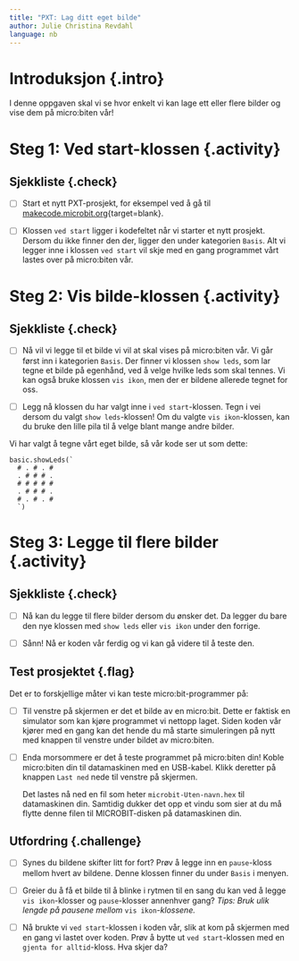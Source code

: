 ```yaml
---
title: "PXT: Lag ditt eget bilde"
author: Julie Christina Revdahl
language: nb
---
```



# Introduksjon {.intro}

I denne oppgaven skal vi se hvor enkelt vi kan lage ett eller flere bilder og
vise dem på micro:biten vår!


# Steg 1: Ved start-klossen {.activity}

## Sjekkliste {.check}

- [ ] Start et nytt PXT-prosjekt, for eksempel ved å gå til
  [makecode.microbit.org](https://makecode.microbit.org/?lang=no){target=blank}.

- [ ] Klossen `ved start` ligger i kodefeltet når vi starter et nytt prosjekt.
  Dersom du ikke finner den der, ligger den under kategorien `Basis`.
  Alt vi legger inne i klossen `ved start` vil skje med en gang programmet vårt
  lastes over på micro:biten vår.


# Steg 2: Vis bilde-klossen {.activity}

## Sjekkliste {.check}

- [ ] Nå vil vi legge til et bilde vi vil at skal vises på micro:biten vår. Vi
går først inn i kategorien `Basis`. Der finner vi klossen `show leds`, som lar
tegne et bilde på egenhånd, ved å velge hvilke leds som skal tennes. Vi kan også
bruke klossen `vis ikon`, men der er bildene allerede tegnet for oss.

- [ ] Legg nå klossen du har valgt inne i `ved start`-klossen. Tegn i vei dersom
du valgt `show leds`-klossen! Om du valgte `vis ikon`-klossen, kan du bruke den
lille pila til å velge blant mange andre bilder.

Vi har valgt å tegne vårt eget bilde, så vår kode ser ut som dette:

  ```microbit
  basic.showLeds(`
    # . # . #
    . # # # .
    # # # # #
    . # # # .
    # . # . #
    `)
  ```


# Steg 3: Legge til flere bilder {.activity}

## Sjekkliste {.check}

- [ ] Nå kan du legge til flere bilder dersom du ønsker det. Da legger du bare
den nye klossen med `show leds` eller `vis ikon` under den forrige.

- [ ] Sånn! Nå er koden vår ferdig og vi kan gå videre til å teste den.

## Test prosjektet {.flag}

Det er to forskjellige måter vi kan teste micro:bit-programmer på:

- [ ] Til venstre på skjermen er det et bilde av en micro:bit. Dette er faktisk
  en simulator som kan kjøre programmet vi nettopp laget. Siden koden vår kjører
  med en gang kan det hende du må starte simuleringen på nytt med knappen til
  venstre under bildet av micro:biten.

- [ ] Enda morsommere er det å teste programmet på micro:biten din! Koble
  micro:biten din til datamaskinen med en USB-kabel. Klikk deretter på knappen
  `Last ned` nede til venstre på skjermen.

  Det lastes nå ned en fil som heter `microbit-Uten-navn.hex` til datamaskinen
  din. Samtidig dukker det opp et vindu som sier at du må flytte denne filen til
  MICROBIT-disken på datamaskinen din.

## Utfordring  {.challenge}

- [ ] Synes du bildene skifter litt for fort? Prøv å legge inn en `pause`-kloss
mellom hvert av bildene. Denne klossen finner du under `Basis` i menyen.

- [ ] Greier du å få et bilde til å blinke i rytmen til en sang du kan ved å
legge `vis ikon`-klosser og `pause`-klosser annenhver gang? *Tips: Bruk ulik
lengde på pausene mellom* `vis ikon`*-klossene.*  

- [ ] Nå brukte vi `ved start`-klossen i koden vår, slik at kom på skjermen med
en gang vi lastet over koden. Prøv å bytte ut `ved start`-klossen med en
`gjenta for alltid`-kloss. Hva skjer da?
